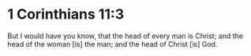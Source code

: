 # 1 Corinthians 11:3

But I would have you know, that the head of every man is Christ; and the head of the woman [is] the man; and the head of Christ [is] God.
